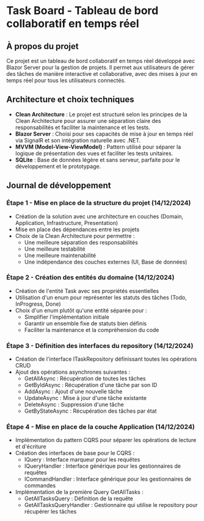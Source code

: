 # Task Board - Tableau de bord collaboratif en temps réel

## À propos du projet
Ce projet est un tableau de bord collaboratif en temps réel développé avec Blazor Server pour la gestion de projets. Il permet aux utilisateurs de gérer des tâches de manière interactive et collaborative, avec des mises à jour en temps réel pour tous les utilisateurs connectés.

## Architecture et choix techniques
- **Clean Architecture** : Le projet est structuré selon les principes de la Clean Architecture pour assurer une séparation claire des responsabilités et faciliter la maintenance et les tests.
- **Blazor Server** : Choisi pour ses capacités de mise à jour en temps réel via SignalR et son intégration naturelle avec .NET.
- **MVVM (Model-View-ViewModel)** : Pattern utilisé pour séparer la logique de présentation des vues et faciliter les tests unitaires.
- **SQLite** : Base de données légère et sans serveur, parfaite pour le développement et le prototypage.

## Journal de développement

### Étape 1 - Mise en place de la structure du projet (14/12/2024)
- Création de la solution avec une architecture en couches (Domain, Application, Infrastructure, Presentation)
- Mise en place des dépendances entre les projets
- Choix de la Clean Architecture pour permettre :
  - Une meilleure séparation des responsabilités
  - Une meilleure testabilité
  - Une meilleure maintenabilité
  - Une indépendance des couches externes (UI, Base de données)

### Étape 2 - Création des entités du domaine (14/12/2024)
- Création de l'entité Task avec ses propriétés essentielles
- Utilisation d'un enum pour représenter les statuts des tâches (Todo, InProgress, Done)
- Choix d'un enum plutôt qu'une entité séparée pour :
  - Simplifier l'implémentation initiale
  - Garantir un ensemble fixe de statuts bien définis
  - Faciliter la maintenance et la compréhension du code

### Étape 3 - Définition des interfaces du repository (14/12/2024)
- Création de l'interface ITaskRepository définissant toutes les opérations CRUD
- Ajout des opérations asynchrones suivantes :
  - GetAllAsync : Récupération de toutes les tâches
  - GetByIdAsync : Récupération d'une tâche par son ID
  - AddAsync : Ajout d'une nouvelle tâche
  - UpdateAsync : Mise à jour d'une tâche existante
  - DeleteAsync : Suppression d'une tâche
  - GetByStateAsync : Récupération des tâches par état

### Étape 4 - Mise en place de la couche Application (14/12/2024)
- Implémentation du pattern CQRS pour séparer les opérations de lecture et d'écriture
- Création des interfaces de base pour le CQRS :
  - IQuery : Interface marqueur pour les requêtes
  - IQueryHandler : Interface générique pour les gestionnaires de requêtes
  - ICommandHandler : Interface générique pour les gestionnaires de commandes
- Implémentation de la première Query GetAllTasks :
  - GetAllTasksQuery : Définition de la requête
  - GetAllTasksQueryHandler : Gestionnaire qui utilise le repository pour récupérer les tâches